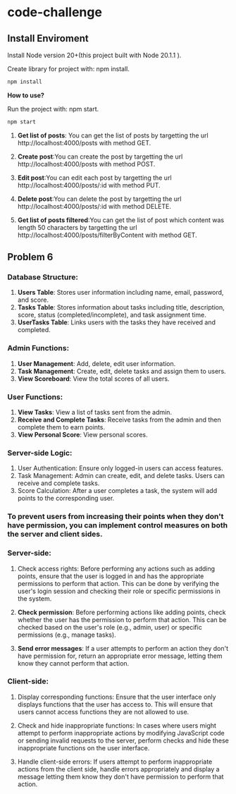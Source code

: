 # code-challenge

## Install Enviroment
Install Node version 20+(this project built with Node 20.1.1 ).

Create library for project with: npm install.

``` bash
npm install
```
**How to use?**

Run the project with: npm start.

``` bash
npm start
```

1. **Get list of posts**: You can get the list of posts by targetting the url http://localhost:4000/posts with method GET.

1. **Create post**:You can create the post by targetting the url http://localhost:4000/posts with method POST.

1. **Edit post**:You can edit each post by targetting the url http://localhost:4000/posts/:id with method PUT.

1. **Delete post**:You can delete the post by targetting the url http://localhost:4000/posts/:id with method DELETE.

1. **Get list of posts filtered**:You can get the list of post which content was length 50 characters by targetting the url 
http://localhost:4000/posts/filterByContent with method GET.

## Problem 6

### Database Structure:
1. **Users Table**: Stores user information including name, email, password, and score.
2. **Tasks Table**: Stores information about tasks including title, description, score, status (completed/incomplete), and task assignment time.
3. **UserTasks Table**: Links users with the tasks they have received and completed.

### Admin Functions:
1. **User Management**: Add, delete, edit user information.
2. **Task Management**: Create, edit, delete tasks and assign them to users.
3. **View Scoreboard**: View the total scores of all users.

### User Functions:
1. **View Tasks**: View a list of tasks sent from the admin.
2. **Receive and Complete Tasks**: Receive tasks from the admin and then complete them to earn points.
3. **View Personal Score**: View personal scores.

### Server-side Logic:
1. User Authentication: Ensure only logged-in users can access features.
2. Task Management: Admin can create, edit, and delete tasks. Users can receive and complete tasks.
3. Score Calculation: After a user completes a task, the system will add points to the corresponding user.

### To prevent users from increasing their points when they don't have permission, you can implement control measures on both the server and client sides.

### Server-side:
1. Check access rights: Before performing any actions such as adding points, ensure that the user is logged in and has the appropriate permissions to perform that action. This can be done by verifying the user's login session and checking their role or specific permissions in the system.

2. **Check permission**: 
Before performing actions like adding points, check whether the user has the permission to perform that action. This can be checked based on the user's role (e.g., admin, user) or specific permissions (e.g., manage tasks).

3. **Send error messages**: If a user attempts to perform an action they don't have permission for, return an appropriate error message, letting them know they cannot perform that action.

### Client-side:
1. Display corresponding functions: Ensure that the user interface only displays functions that the user has access to. This will ensure that users cannot access functions they are not allowed to use.

2. Check and hide inappropriate functions: In cases where users might attempt to perform inappropriate actions by modifying JavaScript code or sending invalid requests to the server, perform checks and hide these inappropriate functions on the user interface.

3. Handle client-side errors: If users attempt to perform inappropriate actions from the client side, handle errors appropriately and display a message letting them know they don't have permission to perform that action.


